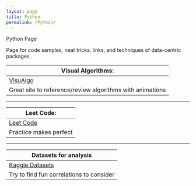 ```yaml
---
layout: page
title: Python
permalink: /Python/
---
```

Python Page

Page for code samples, neat tricks, links, and techniques of data-centric packages 

|Visual Algorithms:|
|-------------------------------------------------------|
|[VisuAlgo](https://visualgo.net/en "Visit VisuAlgo!")|  
|Great site to reference/review algorithms with animations|
---------------------------------------------------------------
|Leet Code:|
|----------------|
|[Leet Code](https://leetcode.com/ "Visit Leet Code!")
|Practice makes perfect|
----------------------------------------------------------------
|Datasets for analysis|
|---------------------|
|[Kaggle Datasets](https://www.kaggle.com/datasets "Get some data")|
|Try to find fun correlations to consider|
